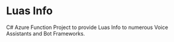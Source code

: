 # Luas Info

C# Azure Function Project to provide Luas Info to numerous Voice Assistants and Bot Frameworks.
